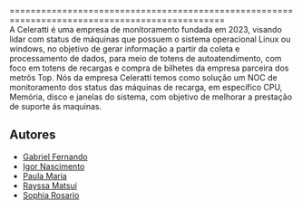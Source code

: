 ===============================================================================================<br>
A Celeratti é uma empresa de monitoramento fundada em 2023, visando lidar com status de máquinas que possuem o sistema operacional Linux ou windows, no objetivo de gerar informação a partir da coleta e processamento de dados, para meio de totens de autoatendimento, com foco em totens de recargas e compra de bilhetes da empresa parceira dos metrôs Top.
Nós da empresa Celeratti temos como solução um NOC de monitoramento dos status das máquinas de recarga, em específico CPU, Memória, disco e janelas do sistema, com objetivo de melhorar a prestação de suporte ás maquinas. 

## Autores

- [Gabriel Fernando](https://github.com/gabrielfernando23)
- [Igor Nascimento](https://github.com/01IgorNascimento)
- [Paula Maria](https://github.com/PaulaMariaPires)
- [Rayssa Matsui](https://github.com/RayssaMatsuiF)
- [Sophia Rosario](https://github.com/sophiaRosario)
